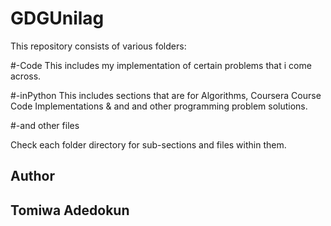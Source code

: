 # GDGUnilag
This repository consists of various folders:

#-Code
	This includes my implementation of certain problems that i come across.

#-inPython
	This includes sections that are for Algorithms, Coursera Course Code Implementations & and 		and other programming problem solutions.

#-and other files


Check each folder directory for sub-sections and files within them.




Author
---------------
Tomiwa Adedokun
---------------

